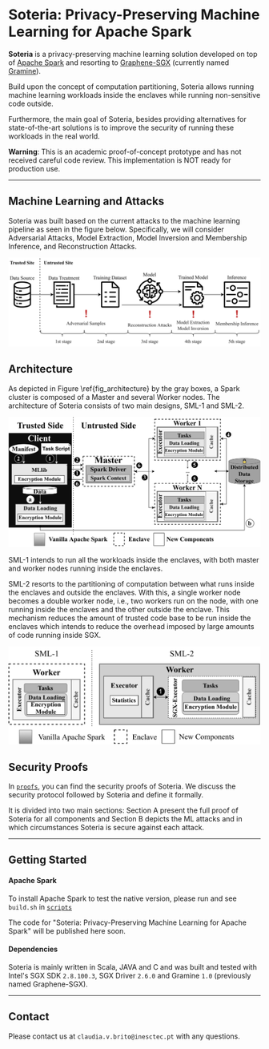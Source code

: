 # Soteria: Privacy-Preserving Machine Learning for Apache Spark

**Soteria** is a privacy-preserving machine learning solution developed on top of [Apache Spark](https://github.com/apache/spark) and resorting to [Graphene-SGX](https://github.com/oscarlab/graphene) (currently named [Gramine](https://github.com/gramineproject/gramine)).

Build upon the concept of computation partitioning, Soteria allows running machine learning workloads inside the enclaves while running non-sensitive code outside. 

Furthermore, the main goal of Soteria, besides providing alternatives for state-of-the-art solutions is to improve the security of running these workloads in the real world. 

**Warning**: This is an academic proof-of-concept prototype and has not received careful code review. This implementation is NOT ready for production use.

___
## Machine Learning and Attacks
Soteria was built based on the current attacks to the machine learning pipeline as seen in the figure below. 
Specifically, we will consider Adversarial Attacks, Model Extraction, Model Inversion and Membership Inference, and Reconstruction Attacks. 

<p align="center">
    <img src="images/ml_pipeline_refactor-1.png" alt="Soteria Architecture" title="Machine Learning Pipeline and Attacks">
</p>



## Architecture

As depicted in Figure \ref{fig_architecture} by the gray boxes, a Spark cluster is composed of a Master and several Worker nodes.
The architecture of Soteria consists of two main designs, SML-1 and SML-2. 

<p align="center">
    <img src="images/arch_soteria_poster-1.png" alt="Soteria Architecture" title="Soteria Architecture and Flow">
</p>

SML-1 intends to run all the workloads inside the enclaves, with both master and worker nodes running inside the enclaves.

SML-2 resorts to the partitioning of computation between what runs inside the enclaves and outside the enclaves. With this, a single worker node becomes a double worker node, i.e., two workers run on the node, with one running inside the enclaves and the other outside the enclave. This mechanism reduces the amount of trusted code base to be run inside the enclaves which intends to reduce the overhead imposed by large amounts of code running inside SGX.

<p align="center">
    <img src="images/spark-sml2-1.png" alt="Soteria Designs" title="Soteria Twofold Worker Design">
</p>

## Security Proofs

In [`proofs`](https://github.com/claudiavmbrito/Soteria/tree/main/proofs), you can find the security proofs of Soteria. We discuss the security protocol followed by Soteria and define it formally. 

It is divided into two main sections: Section A present the full proof of Soteria for all components and Section B depicts the ML attacks and in which circumstances Soteria is secure against each attack. 

___

## Getting Started

#### Apache Spark

To install Apache Spark to test the native version, please run and see `build.sh` in [`scripts`](https://github.com/claudiavmbrito/Soteria/tree/main/scripts)

The code for "Soteria: Privacy-Preserving Machine Learning for Apache Spark" will be published here soon.

#### Dependencies

Soteria is mainly written in Scala, JAVA and C and was built and tested with Intel's SGX SDK `2.8.100.3`, SGX Driver `2.6.0` and Gramine `1.0` (previously named Graphene-SGX).

___

## Contact

Please contact us at `claudia.v.brito@inesctec.pt` with any questions.
